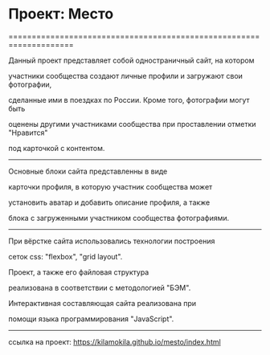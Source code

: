 # Проект: Место
====================================================================
 
Данный проект представляет собой одностраничный сайт, на котором

участники сообщества создают личные профили и загружают свои фотографии, 

сделанные ими в поездках по России. Кроме того, фотографии могут быть 

оценены другими участниками сообщества при проставлении отметки "Нравится"

под карточкой с контентом.
 
***
 
Основные блоки сайта представленны в виде 

карточки профиля, в которую участник сообщества может 

установить аватар и добавить описание профиля, а также

блока с загруженными участником сообщества фотографиями.
 
***
 
При вёрстке сайта использовались технологии построения
 
сеток css: "flexbox", "grid layout".
 
Проект, а также его файловая структура 
 
реализована в соответствии с методологией "БЭМ".

Интерактивная составляющая сайта реализована при

помощи языка программирования "JavaScript".
 
***
 
ссылка на проект: https://kilamokila.github.io/mesto/index.html